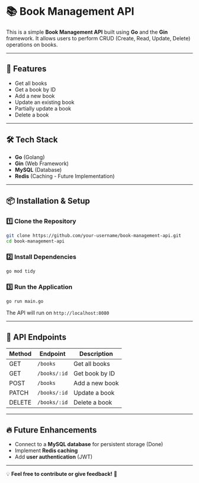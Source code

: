 # 📚 Book Management API

This is a simple **Book Management API** built using **Go** and the **Gin** framework. It allows users to perform CRUD (Create, Read, Update, Delete) operations on books.

---

## 🚀 Features
- Get all books
- Get a book by ID
- Add a new book
- Update an existing book
- Partially update a book
- Delete a book

---

## 🛠️ Tech Stack
- **Go** (Golang)
- **Gin** (Web Framework)
- **MySQL** (Database)
- **Redis** (Caching - Future Implementation)

---

## 📦 Installation & Setup
### 1️⃣ Clone the Repository
```sh
git clone https://github.com/your-username/book-management-api.git
cd book-management-api
```

### 2️⃣ Install Dependencies
```sh
go mod tidy
```

### 3️⃣ Run the Application
```sh
go run main.go
```
The API will run on `http://localhost:8080`

---

## 📌 API Endpoints
| Method  | Endpoint         | Description            |
|---------|----------------|------------------------|
| GET     | `/books`        | Get all books         |
| GET     | `/books/:id`    | Get book by ID        |
| POST    | `/books`        | Add a new book        |
| PATCH   | `/books/:id`    | Update a book         |
| DELETE  | `/books/:id`    | Delete a book         |

---

## 🔥 Future Enhancements
- Connect to a **MySQL database** for persistent storage (Done)
- Implement **Redis caching**
- Add **user authentication** (JWT)

---

💡 **Feel free to contribute or give feedback!** 🚀

